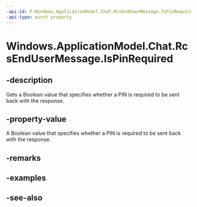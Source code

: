 ```yaml
---
-api-id: P:Windows.ApplicationModel.Chat.RcsEndUserMessage.IsPinRequired
-api-type: winrt property
---
```


<!-- Property syntax
public bool IsPinRequired { get; }
-->

# Windows.ApplicationModel.Chat.RcsEndUserMessage.IsPinRequired

## -description
Gets a Boolean value that specifies whether a PIN is required to be sent back with the response.

## -property-value
A Boolean value that specifies whether a PIN is required to be sent back with the response.

## -remarks

## -examples

## -see-also

